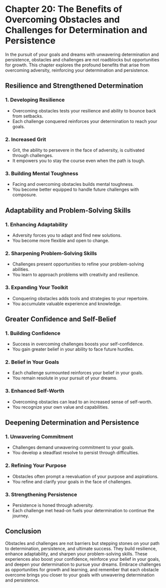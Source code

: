 Chapter 20: The Benefits of Overcoming Obstacles and Challenges for Determination and Persistence
=================================================================================================

In the pursuit of your goals and dreams with unwavering determination and persistence, obstacles and challenges are not roadblocks but opportunities for growth. This chapter explores the profound benefits that arise from overcoming adversity, reinforcing your determination and persistence.

Resilience and Strengthened Determination
-----------------------------------------

### **1. Developing Resilience**

* Overcoming obstacles tests your resilience and ability to bounce back from setbacks.
* Each challenge conquered reinforces your determination to reach your goals.

### **2. Increased Grit**

* Grit, the ability to persevere in the face of adversity, is cultivated through challenges.
* It empowers you to stay the course even when the path is tough.

### **3. Building Mental Toughness**

* Facing and overcoming obstacles builds mental toughness.
* You become better equipped to handle future challenges with composure.

Adaptability and Problem-Solving Skills
---------------------------------------

### **1. Enhancing Adaptability**

* Adversity forces you to adapt and find new solutions.
* You become more flexible and open to change.

### **2. Sharpening Problem-Solving Skills**

* Challenges present opportunities to refine your problem-solving abilities.
* You learn to approach problems with creativity and resilience.

### **3. Expanding Your Toolkit**

* Conquering obstacles adds tools and strategies to your repertoire.
* You accumulate valuable experience and knowledge.

Greater Confidence and Self-Belief
----------------------------------

### **1. Building Confidence**

* Success in overcoming challenges boosts your self-confidence.
* You gain greater belief in your ability to face future hurdles.

### **2. Belief in Your Goals**

* Each challenge surmounted reinforces your belief in your goals.
* You remain resolute in your pursuit of your dreams.

### **3. Enhanced Self-Worth**

* Overcoming obstacles can lead to an increased sense of self-worth.
* You recognize your own value and capabilities.

Deepening Determination and Persistence
---------------------------------------

### **1. Unwavering Commitment**

* Challenges demand unwavering commitment to your goals.
* You develop a steadfast resolve to persist through difficulties.

### **2. Refining Your Purpose**

* Obstacles often prompt a reevaluation of your purpose and aspirations.
* You refine and clarify your goals in the face of challenges.

### **3. Strengthening Persistence**

* Persistence is honed through adversity.
* Each challenge met head-on fuels your determination to continue the journey.

Conclusion
----------

Obstacles and challenges are not barriers but stepping stones on your path to determination, persistence, and ultimate success. They build resilience, enhance adaptability, and sharpen your problem-solving skills. These experiences also boost your confidence, reinforce your belief in your goals, and deepen your determination to pursue your dreams. Embrace challenges as opportunities for growth and learning, and remember that each obstacle overcome brings you closer to your goals with unwavering determination and persistence.
